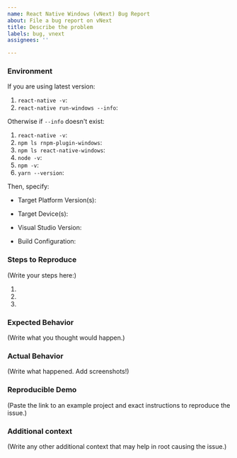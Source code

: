 ```yaml
---
name: React Native Windows (vNext) Bug Report
about: File a bug report on vNext
title: Describe the problem
labels: bug, vnext
assignees: ''

---
```


### Environment

<!--
  Please fill in all the relevant fields by running these commands in terminal.
-->
If you are using latest version:
1. `react-native -v`:
2. `react-native run-windows --info`:

Otherwise if `--info` doesn't exist:
1. `react-native -v`:
2. `npm ls rnpm-plugin-windows`:
3. `npm ls react-native-windows`:
4. `node -v`:
5. `npm -v`:
6. `yarn --version`<!-- (if you use Yarn) -->:

Then, specify:

<!-- (What SDK version are you building for? Choose from 10.0.15063, 10.0.16299, 10.0.18362, etc. -->
- Target Platform Version(s):

<!-- (What device(s) are you targeting? Choose any from Desktop, Xbox, Hololens) -->
- Target Device(s):

<!-- Which version of Visual Studio are you using? Specify Visual Studio 2017 or Visual Studio 2019 -->
- Visual Studio Version:

<!-- Which build configuration are you running? Choose from Debug, DebugBundle, Release, ReleaseBundle -->
- Build Configuration:

### Steps to Reproduce

<!--
  How would you describe your issue to someone who doesn’t know you or your project?
  Try to write a sequence of steps that anybody can repeat to see the issue.
  Be specific! If the bug cannot be reproduced, your issue may be closed.
-->

(Write your steps here:)

1.
2.
3.

### Expected Behavior

<!--
  How did you expect your project to behave?
  It’s fine if you’re not sure your understanding is correct.
  Just write down what you thought would happen.
-->

(Write what you thought would happen.)

### Actual Behavior

<!--
  Did something go wrong?
  Is something broken, or not behaving as you expected?
  Describe this section in detail, and attach screenshots if possible.
  Don't just say "it doesn't work"!
-->

(Write what happened. Add screenshots!)

### Reproducible Demo

<!--
  Please share a project that reproduces the issue.
  There are two ways to do it:

    * Create a new app using https://snack.expo.io/ and try to reproduce the issue in it.
      This is useful if you roughly know where the problem is, or can’t share the real code.

    * Or, copy your app and remove things until you’re left with the minimal reproducible demo.
      This is useful for finding the root cause. You may then optionally create a Snack.

  This is a good guide to creating bug demos: https://stackoverflow.com/help/mcve
  Once you’re done, copy and paste the link to the Snack or a public GitHub repository below:
-->

(Paste the link to an example project and exact instructions to reproduce the issue.)

### Additional context

(Write any other additional context that may help in root causing the issue.)
